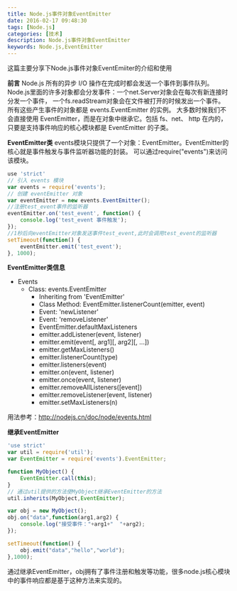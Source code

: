```yaml
---
title: Node.js事件对象EventEmitter
date: 2016-02-17 09:48:30
tags: [Node.js]
categories: [技术]
description: Node.js事件对象EventEmitter
keywords: Node.js,EventEmitter
---
```

这篇主要分享下Node.js事件对象EventEmiiter的介绍和使用
<!--more-->

**前言**
Node.js 所有的异步 I/O 操作在完成时都会发送一个事件到事件队列。
Node.js里面的许多对象都会分发事件：一个net.Server对象会在每次有新连接时分发一个事件， 一个fs.readStream对象会在文件被打开的时候发出一个事件。 所有这些产生事件的对象都是 events.EventEmitter 的实例。 
大多数时候我们不会直接使用 EventEmitter，而是在对象中继承它。包括 fs、net、 http 在内的，只要是支持事件响应的核心模块都是 EventEmitter 的子类。

**EventEmitter类**
events模块只提供了一个对象：EventEmitter。EventEmitter的核心就是事件触发与事件监听器功能的封装。
可以通过require("events")来访问该模块。
~~~js
use 'strict'
// 引入 events 模块
var events = require('events');
// 创建 eventEmitter 对象
var eventEmitter = new events.EventEmitter();
//注册test_event事件的监听器
eventEmitter.on('test_event', function() { 
	console.log('test_event 事件触发'); 
}); 
//1秒后向eventEmitter对象发送事件test_event,此时会调用test_event的监听器
setTimeout(function() { 
	eventEmitter.emit('test_event'); 
}, 1000); 
~~~

**EventEmitter类信息**
* Events
	* Class: events.EventEmitter
		* Inheriting from 'EventEmitter'
		* Class Method: EventEmitter.listenerCount(emitter, event)
		* Event: 'newListener'
		* Event: 'removeListener'
		* EventEmitter.defaultMaxListeners
		* emitter.addListener(event, listener)
		* emitter.emit(event[, arg1][, arg2][, ...])
		* emitter.getMaxListeners()
		* emitter.listenerCount(type)
		* emitter.listeners(event)
		* emitter.on(event, listener)
		* emitter.once(event, listener)
		* emitter.removeAllListeners([event])
		* emitter.removeListener(event, listener)
		* emitter.setMaxListeners(n)

用法参考：http://nodejs.cn/doc/node/events.html

**继承EventEmitter**
~~~js
'use strict'
var util = require('util');
var EventEmitter = require('events').EventEmitter;

function MyObject() {
	EventEmitter.call(this);
}
// 通过util提供的方法使MyObject继承EventEmitter的方法
util.inherits(MyObject,EventEmitter);

var obj = new MyObject();
obj.on("data",function(arg1,arg2) {
	console.log("接受事件："+arg1+"  "+arg2);
});

setTimeout(function() {
	obj.emit("data","hello","world");
},1000);
~~~
通过继承EventEmitter，obj拥有了事件注册和触发等功能，很多node.js核心模块中的事件响应都是基于这种方法来实现的。